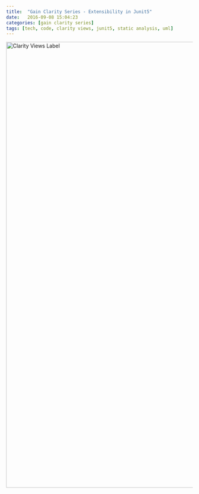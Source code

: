 ```yaml
---
title:  "Gain Clarity Series - Extensibility in Junit5"
date:   2016-09-08 15:04:23
categories: [gain clarity series]
tags: [tech, code, clarity views, junit5, static analysis, uml]
---
```

<img style="width:1200px" src="http://clarityviews.com/embed/junit-team/junit5/master/diagram/junit5-master/junit-jupiter-engine/src/main/java/org/junit/jupiter/engine/JupiterTestEngine.java" alt="Clarity Views Label">
